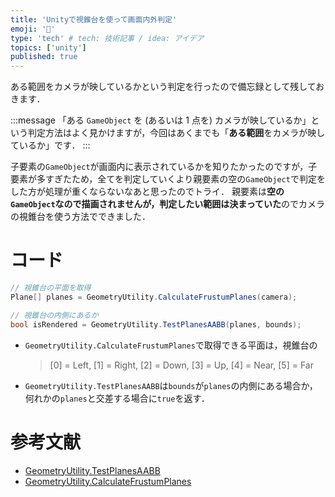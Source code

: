 ```yaml
---
title: 'Unityで視錐台を使って画面内外判定'
emoji: '💭'
type: 'tech' # tech: 技術記事 / idea: アイデア
topics: ['unity']
published: true
---
```


ある範囲をカメラが映しているかという判定を行ったので備忘録として残しておきます．

:::message
「ある `GameObject` を (あるいは 1 点を) カメラが映しているか」という判定方法はよく見かけますが，今回はあくまでも「**ある範囲**をカメラが映しているか」です．
:::

子要素の`GameObject`が画面内に表示されているかを知りたかったのですが，子要素が多すぎたため，全てを判定していくより親要素の空の`GameObject`で判定をした方が処理が重くならないなあと思ったのでトライ．
親要素は**空の`GameObject`なので描画されませんが，判定したい範囲は決まっていた**のでカメラの視錐台を使う方法でできました．

# コード

```csharp
// 視錐台の平面を取得
Plane[] planes = GeometryUtility.CalculateFrustumPlanes(camera);

// 視錐台の内側にあるか
bool isRendered = GeometryUtility.TestPlanesAABB(planes, bounds);
```

- `GeometryUtility.CalculateFrustumPlanes`で取得できる平面は，視錐台の

  > [0] = Left, [1] = Right, [2] = Down, [3] = Up, [4] = Near, [5] = Far

- `GeometryUtility.TestPlanesAABB`は`bounds`が`planes`の内側にある場合か，何れかの`planes`と交差する場合に`true`を返す．

# 参考文献

- [GeometryUtility.TestPlanesAABB](https://docs.unity3d.com/ja/current/ScriptReference/GeometryUtility.TestPlanesAABB.html)
- [GeometryUtility.CalculateFrustumPlanes](https://docs.unity3d.com/ja/current/ScriptReference/GeometryUtility.CalculateFrustumPlanes.html)
